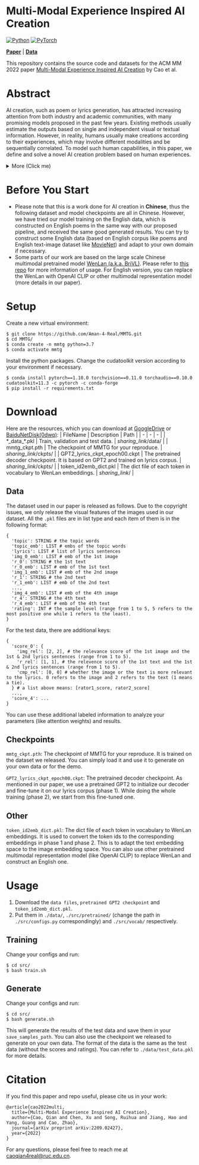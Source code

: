 # Multi-Modal Experience Inspired AI Creation

[![Python](https://img.shields.io/badge/Python-3.7-blue.svg)](#PyTorch)
[![PyTorch](https://img.shields.io/badge/PyTorch-1.10-green.svg)](#PyTorch)

[**Paper**](https://arxiv.org/pdf/2209.02427.pdf) |
[**Data**](https://github.com/Aman-4-Real/MMTG#Data)

This repository contains the source code and datasets for the ACM MM 2022 paper [Multi-Modal Experience Inspired AI Creation](https://arxiv.org/pdf/2209.02427.pdf) by Cao et al.

# Abstract
AI creation, such as poem or lyrics generation, has attracted increasing attention from both industry and academic communities, with many promising models proposed in the past few years. Existing methods usually estimate the outputs based on single and independent visual or textual information. However, in reality, humans usually make creations according to their experiences, which may involve different modalities and be sequentially correlated. To model such human capabilities, in this paper, we define and solve a novel AI creation problem based on human experiences. 
<details> <summary> More (Click me) </summary> More specifically, we study how to generate texts based on sequential multi-modal information. Compared with the previous works, this task is much more difficult because the designed model has to well understand and adapt the semantics among different modalities and effectively convert them into the output in a sequential manner. To alleviate these difficulties, we firstly design a multi-channel sequence-to-sequence architecture equipped with a multi-modal attention network. For more effective optimization, we then propose a curriculum negative sampling strategy tailored for the sequential inputs. To benchmark this problem and demonstrate the effectiveness of our model, we manually labeled a new multi-modal experience dataset. With this dataset, we conduct extensive experiments by comparing our model with a series of representative baselines, where we can demonstrate significant improvements in our model based on both automatic and human-centered metrics.
</details>

# Before You Start
- Please note that this is a work done for AI creation in **Chinese**, thus the following dataset and model checkpoints are all in Chinese. However, we have tried our model training on the English data, which is constructed on English poems in the same way with our proposed pipeline, and received the same good generated results. You can try to construct some English data (based on English corpus like poems and English text-image dataset like [MovieNet](https://movienet.github.io/)) and adapt to your own domain if necessary.
- Some parts of our work are based on the large scale Chinese multimodal pretrained model [WenLan (a.k.a. BriVL)](https://arxiv.org/abs/2103.06561). Please refer to [this repo](https://github.com/chuhaojin/WenLan-api-document) for more information of usage. For English version, you can replace the WenLan with OpenAI CLIP or other multimodal representation model (more details in our paper).


# Setup
Create a new virtual environment:
```
$ git clone https://github.com/Aman-4-Real/MMTG.git
$ cd MMTG/
$ conda create -n mmtg python=3.7
$ conda activate mmtg
```
Install the python packages. Change the cudatoolkit version according to your environment if necessary.
```
$ conda install pytorch==1.10.0 torchvision==0.11.0 torchaudio==0.10.0 cudatoolkit=11.3 -c pytorch -c conda-forge
$ pip install -r requirements.txt
```


# Download
Here are the resources, which you can download at [GoogleDrive](https://drive.google.com/drive/folders/1y7yD6s8U7-Vm_n-G4trYdfQzZjVXXgiX?usp=sharing) or [BaiduNetDisk(0dwq)](https://pan.baidu.com/s/1_Xlfz-7MdL1gDi47EoT06g):
| FileName | Description | Path |
| - | - | - |
| \*\_data\_\*.pkl | Train, validation and test data. | _sharing_link_/data/ |
| mmtg_ckpt.pth | The checkpoint of MMTG for your reproduce. | _sharing_link_/ckpts/ |
| GPT2_lyrics_ckpt_epoch00.ckpt | The pretrained decoder checkpoint. It is based on GPT2 and trained on lyrics corpus. | _sharing_link_/ckpts/ |
| token_id2emb_dict.pkl | The dict file of each token in vocabulary to WenLan embeddings. | _sharing_link_/ |
## Data
The dataset used in our paper is released as follows. Due to the copyright issues, we only release the visual features of the images used in our dataset. All the `.pkl` files are in list type and each item of them is in the following format:
```
{
  'topic': STRING # the topic words
  'topic_emb': LIST # embs of the topic words
  'lyrics': LIST # list of lyrics sentences
  'img_0_emb': LIST # emb of the 1st image
  'r_0': STRING # the 1st text
  'r_0_emb': LIST # emb of the 1st text
  'img_1_emb': LIST # emb of the 2nd image
  'r_1': STRING # the 2nd text
  'r_1_emb': LIST # emb of the 2nd text
  ...,
  'img_4_emb': LIST # emb of the 4th image
  'r_4': STRING # the 4th text
  'r_4_emb': LIST # emb of the 4th text
  'rating': INT # the sample level (range from 1 to 5, 5 refers to the most positive one while 1 refers to the least).
}
```
For the test data, there are additional keys:
```
{
  'score_0': {
    'img_rel': [2, 2], # the relevance score of the 1st image and the 1st & 2nd lyrics sentences (range from 1 to 5).
    'r_rel': [1, 1], # the relevence score of the 1st text and the 1st & 2nd lyrics sentences (range from 1 to 5).
    'cmp_rel': [0, 0] # whether the image or the text is more relevant to the lyrics. 0 refers to the image and 2 refers to the text (1 means a tie).
  } # a list above means: [rator1_score, rator2_score]
  ...,
  'score_4': ...
}
```
You can use these additional labeled information to analyze your parameters (like attention weights) and results.

## Checkpoints
`mmtg_ckpt.pth`: The checkpoint of MMTG for your reproduce. It is trained on the dataset we released. You can simply load it and use it to generate on your own data or for the demo.

`GPT2_lyrics_ckpt_epoch00.ckpt`: The pretrained decoder checkpoint. As mentioned in our paper, we use a pretrained GPT2 to initialize our decoder and fine-tune it on our lyrics corpus (phase 1). While doing the whole training (phase 2), we start from this fine-tuned one.

## Other
`token_id2emb_dict.pkl`: The dict file of each token in vocabulary to WenLan embeddings. It is used to convert the token ids to the corresponding embeddings in phase 1 and phase 2. This is to adapt the text embedding space to the image embedding space. You can also use other pretrained multimodal representation model (like OpenAI CLIP) to replace WenLan and construct an English one.


# Usage
1. Download the `data files`, `pretrained GPT2 checkpoint` and `token_id2emb_dict.pkl`.
2. Put them in `./data/`, `./src/pretrained/` (change the path in `./src/configs.py` correspondingly) and `./src/vocab/` respectively.

## Training
Change your configs and run:
```
$ cd src/
$ bash train.sh
```

## Generate
Change your configs and run:
```
$ cd src/
$ bash generate.sh
```
This will generate the results of the test data and save them in your `save_samples_path`. You can also use the checkpoint we released to generate on your own data. The format of the data is the same as the test data (without the scores and ratings). You can refer to `./data/test_data.pkl` for more details.

<!-- ## Demo
We provide a demo to easily visualize the input and the output. You can run:
```
$ cd src/demo/
$ python main.py
```
Then go to the interactive and more user-friendly page and enjoy! -->


# Citation
If you find this paper and repo useful, please cite us in your work:
```
@article{cao2022multi,
  title={Multi-Modal Experience Inspired AI Creation},
  author={Cao, Qian and Chen, Xu and Song, Ruihua and Jiang, Hao and Yang, Guang and Cao, Zhao},
  journal={arXiv preprint arXiv:2209.02427},
  year={2022}
}
```
For any questions, please feel free to reach me at caoqian4real@ruc.edu.cn.



